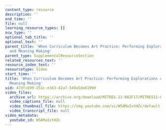 ```yaml
---
content_type: resource
description: ''
end_time: ''
file: null
learning_resource_types: []
ocw_type: ''
optional_tab_title: ''
optional_text: ''
parent_title: 'When Curriculum Becomes Art Practice: Performing Explorations of Context
  and Meaning Making'
parent_type: SupplementalResourceSection
related_resources_text: ''
resource_index_text: ''
resourcetype: Video
start_time: ''
title: 'When Curriculum Becomes Art Practice: Performing Explorations of Context and
  Meaning Making'
uid: 47dfc699-251c-e343-42a7-549a5da6199d
video_files:
  archive_url: https://archive.org/download/MITRES.11-002F17/MITRES11-002F17_Video_10_300k.mp4
  video_captions_file: null
  video_thumbnail_file: https://img.youtube.com/vi/W5AMaIxtHZc/default.jpg
  video_transcript_file: null
video_metadata:
  youtube_id: W5AMaIxtHZc
---
```

